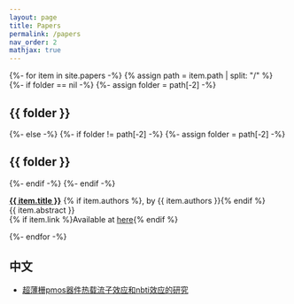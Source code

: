 ```yaml
---
layout: page
title: Papers
permalink: /papers
nav_order: 2
mathjax: true
---
```


{%- for item in site.papers -%}
  {% assign path = item.path | split: "/" %}
  {%- if folder == nil -%}
    {%- assign folder = path[-2] -%}
    <h2>{{ folder }}</h2>
  {%- else -%}
    {%- if folder != path[-2] -%}
      {%- assign folder = path[-2] -%}
      <h2>{{ folder }}</h2>
    {%- endif -%}
  {%- endif -%}
  <p>
    <b><a href="{{ item.url }}">{{ item.title }}</a></b>
    {% if item.authors %}, by {{ item.authors }}{% endif %}
    <br/>{{ item.abstract }}<br/>{% if item.link %}Available at <a href="{{ item.link }}">here</a>{% endif %}
  </p>
{%- endfor -%}

## 中文

- [超薄栅pmos器件热载流子效应和nbti效应的研究](https://www.docin.com/p-121703354.html)